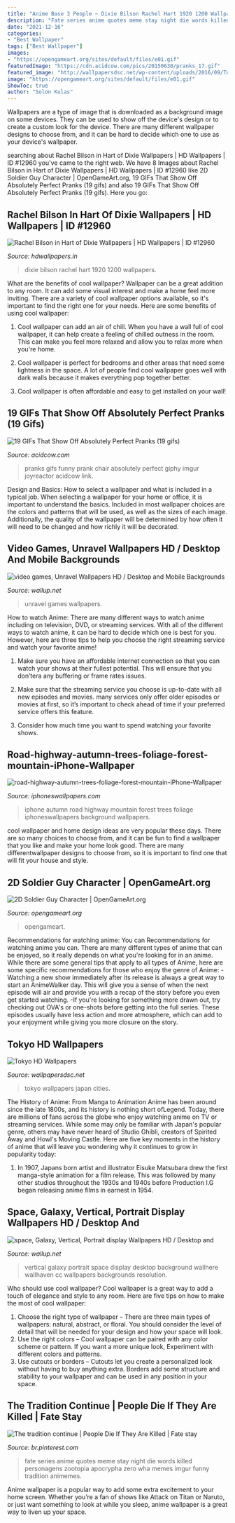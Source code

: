 ```yaml
---
title: "Anime Base 3 People ~ Dixie Bilson Rachel Hart 1920 1200 Wallpapers"
description: "Fate series anime quotes meme stay night die words killed personagens zootopia apocrypha zero wha memes imgur funny tradition animemes"
date: "2021-12-16"
categories:
- "Best Wallpaper"
tags: ["Best Wallpaper"]
images:
- "https://opengameart.org/sites/default/files/e01.gif"
featuredImage: "https://cdn.acidcow.com/pics/20150630/pranks_17.gif"
featured_image: "http://wallpapersdsc.net/wp-content/uploads/2016/09/Tokyo-High-Quality-Wallpapers.jpg"
image: "https://opengameart.org/sites/default/files/e01.gif"
ShowToc: true
author: "Solon Kulas"
---
```



Wallpapers are a type of image that is downloaded as a background image on some devices. They can be used to show off the device's design or to create a custom look for the device. There are many different wallpaper designs to choose from, and it can be hard to decide which one to use as your device's wallpaper.

	

		
searching about Rachel Bilson in Hart of Dixie Wallpapers | HD Wallpapers | ID #12960 you've came to the right web. We have 8 Images about Rachel Bilson in Hart of Dixie Wallpapers | HD Wallpapers | ID #12960 like 2D Soldier Guy Character | OpenGameArt.org, 19 GIFs That Show Off Absolutely Perfect Pranks (19 gifs) and also 19 GIFs That Show Off Absolutely Perfect Pranks (19 gifs). Here you go:
		
    
## Rachel Bilson In Hart Of Dixie Wallpapers | HD Wallpapers | ID #12960

<img loading=lazy src="http://www.hdwallpapers.in/download/rachel_bilson_in_hart_of_dixie-1920x1200.jpg" onerror="this.onerror=null;this.src='https://tse2.mm.bing.net/th?id=OIP.b7xlOFMOuXLkXH1OWZ3GjwHaEo&amp;pid=15.1';" alt="Rachel Bilson in Hart of Dixie Wallpapers | HD Wallpapers | ID #12960">

_Source: hdwallpapers.in_

>dixie bilson rachel hart 1920 1200 wallpapers. 

	

What are the benefits of cool wallpaper?
Wallpaper can be a great addition to any room. It can add some visual interest and make a home feel more inviting. There are a variety of cool wallpaper options available, so it's important to find the right one for your needs. Here are some benefits of using cool wallpaper: 
1. Cool wallpaper can add an air of chill. When you have a wall full of cool wallpaper, it can help create a feeling of chilled outness in the room. This can make you feel more relaxed and allow you to relax more when you're home. 

2. Cool wallpaper is perfect for bedrooms and other areas that need some lightness in the space. A lot of people find cool wallpaper goes well with dark walls because it makes everything pop together better. 

3. Cool wallpaper is often affordable and easy to get installed on your wall!

    
## 19 GIFs That Show Off Absolutely Perfect Pranks (19 Gifs)

<img loading=lazy src="https://cdn.acidcow.com/pics/20150630/pranks_17.gif" onerror="this.onerror=null;this.src='https://tse2.mm.bing.net/th?id=OIP.m02d2-8yUPfONYzW1k8ofQHaHa&amp;pid=15.1';" alt="19 GIFs That Show Off Absolutely Perfect Pranks (19 gifs)">

_Source: acidcow.com_

>pranks gifs funny prank chair absolutely perfect giphy imgur joyreactor acidcow link. 

	

Design and Basics: How to select a wallpaper and what is included in a typical job.
When selecting a wallpaper for your home or office, it is important to understand the basics. Included in most wallpaper choices are the colors and patterns that will be used, as well as the sizes of each image. Additionally, the quality of the wallpaper will be determined by how often it will need to be changed and how richly it will be decorated.

    
## Video Games, Unravel Wallpapers HD / Desktop And Mobile Backgrounds

<img loading=lazy src="https://wallup.net/wp-content/uploads/2017/11/22/409970-video_games-Unravel.jpg" onerror="this.onerror=null;this.src='https://tse4.mm.bing.net/th?id=OIP.6V0eS9yy-0gKJstV3MNmgwHaEK&amp;pid=15.1';" alt="video games, Unravel Wallpapers HD / Desktop and Mobile Backgrounds">

_Source: wallup.net_

>unravel games wallpapers. 

	

How to watch Anime: There are many different ways to watch anime including on television, DVD, or streaming services.
With all of the different ways to watch anime, it can be hard to decide which one is best for you. However, here are three tips to help you choose the right streaming service and watch your favorite anime!
1. Make sure you have an affordable internet connection so that you can watch your shows at their fullest potential. This will ensure that you don’tera any buffering or frame rates issues.

2. Make sure that the streaming service you choose is up-to-date with all new episodes and movies. many services only offer older episodes or movies at first, so it’s important to check ahead of time if your preferred service offers this feature.

3. Consider how much time you want to spend watching your favorite shows.

    
## Road-highway-autumn-trees-foliage-forest-mountain-iPhone-Wallpaper

<img loading=lazy src="http://iphoneswallpapers.com/wp-content/uploads/2016/12/road-highway-autumn-trees-foliage-forest-mountain-iPhone-Wallpaper-iphoneswallpapers_com.jpg" onerror="this.onerror=null;this.src='https://tse1.mm.bing.net/th?id=OIP.DzZu9UZp0xTs6VrI0W0bngHaNK&amp;pid=15.1';" alt="road-highway-autumn-trees-foliage-forest-mountain-iPhone-Wallpaper">

_Source: iphoneswallpapers.com_

>iphone autumn road highway mountain forest trees foliage iphoneswallpapers background wallpapers. 

	

cool wallpaper and home design ideas are very popular these days. There are so many choices to choose from, and it can be fun to find a wallpaper that you like and make your home look good. There are many differentwallpaper designs to choose from, so it is important to find one that will fit your house and style.

    
## 2D Soldier Guy Character | OpenGameArt.org

<img loading=lazy src="https://opengameart.org/sites/default/files/e01.gif" onerror="this.onerror=null;this.src='https://tse4.mm.bing.net/th?id=OIP.NpXPNf_VTeHdgUz3i1PFhAAAAA&amp;pid=15.1';" alt="2D Soldier Guy Character | OpenGameArt.org">

_Source: opengameart.org_

>opengameart. 

	

Recommendations for watching anime: You can
Recommendations for watching anime you can. There are many different types of anime that can be enjoyed, so it really depends on what you're looking for in an anime. While there are some general tips that apply to all types of Anime, here are some specific recommendations for those who enjoy the genre of Anime: 
-Watching a new show immediately after its release is always a great way to start an AnimeWalker day. This will give you a sense of when the next episode will air and provide you with a recap of the story before you even get started watching. 
-If you're looking for something more drawn out, try checking out OVA's or one-shots before getting into the full series. These episodes usually have less action and more atmosphere, which can add to your enjoyment while giving you more closure on the story.

    
## Tokyo HD Wallpapers

<img loading=lazy src="http://wallpapersdsc.net/wp-content/uploads/2016/09/Tokyo-High-Quality-Wallpapers.jpg" onerror="this.onerror=null;this.src='https://tse4.mm.bing.net/th?id=OIP.qAPOpl6MshvW9nCmthD8QwHaEK&amp;pid=15.1';" alt="Tokyo HD Wallpapers">

_Source: wallpapersdsc.net_

>tokyo wallpapers japan cities. 

	

The History of Anime: From Manga to Animation
Anime has been around since the late 1800s, and its history is nothing short ofLegend. Today, there are millions of fans across the globe who enjoy watching anime on TV or streaming services. While some may only be familiar with Japan's popular genre, others may have never heard of Studio Ghibli, creators of Spirited Away and Howl's Moving Castle. Here are five key moments in the history of anime that will leave you wondering why it continues to grow in popularity today:
1) In 1907, Japans born artist and illustrator Eisuke Matsubara drew the first manga-style animation for a film release. This was followed by many other studios throughout the 1930s and 1940s before Production I.G began releasing anime films in earnest in 1954.

    
## Space, Galaxy, Vertical, Portrait Display Wallpapers HD / Desktop And

<img loading=lazy src="https://wallup.net/wp-content/uploads/2018/03/19/579926-space-galaxy-vertical-portrait_display.jpg" onerror="this.onerror=null;this.src='https://tse3.mm.bing.net/th?id=OIP.GTRF5IdTFw6o5_cX1IJqvAHaNK&amp;pid=15.1';" alt="space, Galaxy, Vertical, Portrait display Wallpapers HD / Desktop and">

_Source: wallup.net_

>vertical galaxy portrait space display desktop background wallhere wallhaven cc wallpapers backgrounds resolution. 

	

Who should use cool wallpaper?
Cool wallpaper is a great way to add a touch of elegance and style to any room. Here are five tips on how to make the most of cool wallpaper: 
1) Choose the right type of wallpaper – There are three main types of wallpapers: natural, abstract, or floral. You should consider the level of detail that will be needed for your design and how your space will look. 
2) Use the right colors – Cool wallpaper can be paired with any color scheme or pattern. If you want a more unique look, Experiment with different colors and patterns. 
3) Use cutouts or borders – Cutouts let you create a personalized look without having to buy anything extra. Borders add some structure and stability to your wallpaper and can be used in any position in your space.

    
## The Tradition Continue | People Die If They Are Killed | Fate Stay

<img loading=lazy src="https://i.pinimg.com/736x/f4/b9/8d/f4b98dab2c15bed652558eeafaee7e7d.jpg" onerror="this.onerror=null;this.src='https://tse3.mm.bing.net/th?id=OIP.WUFpUFDEU1Ki9Yr3A18VRAHaNQ&amp;pid=15.1';" alt="The tradition continue | People Die If They Are Killed | Fate stay">

_Source: br.pinterest.com_

>fate series anime quotes meme stay night die words killed personagens zootopia apocrypha zero wha memes imgur funny tradition animemes. 

	

Anime wallpaper is a popular way to add some extra excitement to your home screen. Whether you’re a fan of shows like Attack on Titan or Naruto, or just want something to look at while you sleep, anime wallpaper is a great way to liven up your space.

